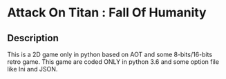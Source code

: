 # Attack On Titan : Fall Of Humanity
## Description
This is a 2D game only in python based on AOT and some 8-bits/16-bits retro game.
This game are coded ONLY in python 3.6 and some option file like Ini and JSON.

